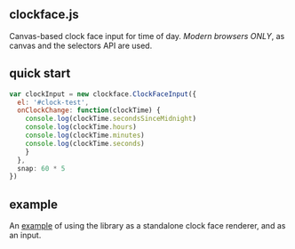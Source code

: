 ## clockface.js

Canvas-based clock face input for time of day.
*Modern browsers ONLY*, as canvas and the selectors API are used.

## quick start

```js
var clockInput = new clockface.ClockFaceInput({
  el: '#clock-test',
  onClockChange: function(clockTime) {
    console.log(clockTime.secondsSinceMidnight)
    console.log(clockTime.hours)
    console.log(clockTime.minutes)
    console.log(clockTime.seconds)
    }
  },
  snap: 60 * 5
})
```

## example
An [example](http://ingar.github.io/clockface.js) of using the library as a standalone clock face renderer, and as an input.
